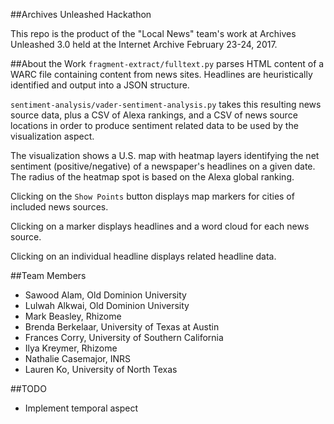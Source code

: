 ##Archives Unleashed Hackathon

This repo is the product of the "Local News" team's work at
Archives Unleashed 3.0 held at the Internet Archive 
February 23-24, 2017.

##About the Work
`fragment-extract/fulltext.py` parses HTML content of a WARC file
containing content from news sites. Headlines are heuristically identified
and output into a JSON structure.

`sentiment-analysis/vader-sentiment-analysis.py` takes this resulting
news source data, plus a CSV of Alexa rankings, and a CSV of news source
locations in order to produce sentiment related data to be used
by the visualization aspect.

The visualization shows a U.S. map with heatmap layers identifying
the net sentiment (positive/negative) of a newspaper's headlines on a
given date. The radius of the heatmap spot is based on the Alexa
global ranking.

Clicking on the `Show Points` button displays map markers for cities of
included news sources.

Clicking on a marker displays headlines and a
word cloud for each news source.

Clicking on an individual headline displays related headline data.

##Team Members

- Sawood Alam, Old Dominion University
- Lulwah Alkwai, Old Dominion University
- Mark Beasley, Rhizome
- Brenda Berkelaar, University of Texas at Austin
- Frances Corry, University of Southern California
- Ilya Kreymer, Rhizome
- Nathalie Casemajor, INRS
- Lauren Ko, University of North Texas

##TODO
- Implement temporal aspect
